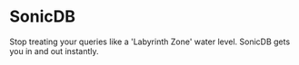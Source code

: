 # SonicDB
Stop treating your queries like a 'Labyrinth Zone' water level. SonicDB gets you in and out instantly.
